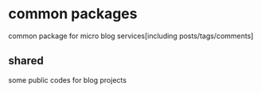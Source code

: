 # common packages

common package for micro blog services[including posts/tags/comments]

## shared 

some public codes for blog projects